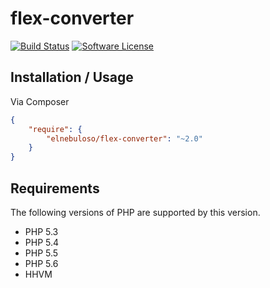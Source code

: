 # flex-converter

[![Build Status](https://img.shields.io/travis/elnebuloso/flex-converter/master.svg?style=flat-square)](https://travis-ci.org/elnebuloso/flex-converter)
[![Software License](https://img.shields.io/packagist/l/elnebuloso/flex-converter.svg?style=flat-square)](LICENSE)

## Installation / Usage

Via Composer

``` json
{
    "require": {
        "elnebuloso/flex-converter": "~2.0"
    }
}
```

## Requirements

The following versions of PHP are supported by this version.

* PHP 5.3
* PHP 5.4
* PHP 5.5
* PHP 5.6
* HHVM
